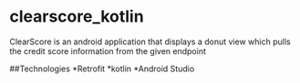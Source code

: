 # clearscore_kotlin

ClearScore is an android application that displays a donut view which pulls the credit score information from the given endpoint

##Technologies
*Retrofit
*kotlin
*Android Studio

